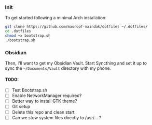 ### Init

To get started following a minimal Arch installation:

```bash
git clone https://github.com/masroof-maindak/dotfiles ~/.dotfiles/
cd .dotfiles
chmod +x bootstrap.sh
./bootstrap.sh
```

### Obsidian

Then, I'll want to get my Obsidian Vault. Start Syncthing and set it up to sync the `~/Documents/Vault` directory with my phone.

#### TODO:

- [ ] Test Bootstrap.sh
- [ ] Enable NetworkManager required?
- [ ] Better way to install GTK theme?
- [ ] Git setup
- [ ] Delete this repo and clean start
- [ ] Can we stow system files directly to /usr/... ?
